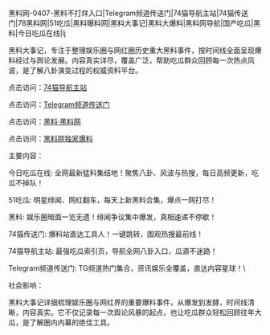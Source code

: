 #
黑料网-0407-黑料不打烊入口|Telegram频道传送门|74猫导航主站|74猫传送门|78黑料网|51吃瓜|黑料曝料网|黑料大事记|黑料大爆料|黑料网导航|国产吃瓜|黑料|今日吃瓜在线|lj

黑料大事记，专注于整理娱乐圈与网红圈历史重大黑料事件，按时间线全面呈现爆料经过与舆论发展。内容真实详尽，覆盖广泛，帮助吃瓜群众回顾每一次热点风波，是了解八卦演变过程的权威资料平台。


点击访问：<a href="https://74mao.com/">74猫导航主站</a>

点击访问：<a href="https://74mao.com/">Telegram频道传送门</a>

点击访问：<a href="https://tyer.pages.dev/">黑料·黑料网</a>

点击访问：<a href="https://gbs-3wd.pages.dev/">黑料网独家爆料</a>


主要内容：

今日吃瓜在线: 全网最新猛料集结地！聚焦八卦、风波与热搜，每日高频更新，吃瓜不掉队！

51吃瓜: 明星绯闻、网红翻车，每天上新黑料合集，爆点一网打尽！

黑料: 娱乐圈暗面一览无遗！绯闻争议集中爆发，真相速递不停歇！

74猫传送门: 爆料站直达工具人！一键跳转，围观热搜最前线！

74猫导航主站: 最强吃瓜索引页，导航全网八卦入口，瓜源不迷路！

Telegram频道传送门: TG频道热门集合，资讯娱乐全覆盖，直达内容星球！\


社会影响：

黑料大事记详细梳理娱乐圈与网红界的重要爆料事件，从爆发到发酵，时间线清晰，内容真实。它不仅记录每一次舆论风暴的起点，也让吃瓜群众轻松回顾往年大瓜，是了解圈内内幕的绝佳工具。

<span style="display:none;">[Canonical link](）</span>
